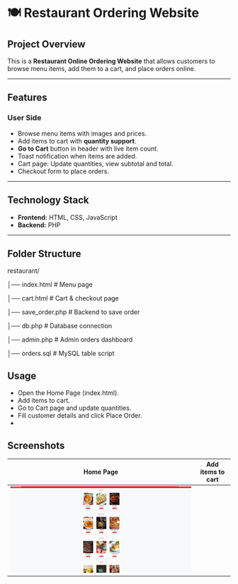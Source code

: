 # 🍽️ Restaurant Ordering Website

## Project Overview
This is a **Restaurant Online Ordering Website** that allows customers to browse menu items, add them to a cart, and place orders online. 

---

## Features

### User Side
- Browse menu items with images and prices.
- Add items to cart with **quantity support**.
- **Go to Cart** button in header with live item count.
- Toast notification when items are added.
- Cart page: Update quantities, view subtotal and total.
- Checkout form to place orders.



---

## Technology Stack
- **Frontend:** HTML, CSS, JavaScript
- **Backend:** PHP
  

---

## Folder Structure
restaurant/

│── index.html # Menu page

│── cart.html # Cart & checkout page

│── save_order.php # Backend to save order

│── db.php # Database connection

│── admin.php # Admin orders dashboard

│── orders.sql # MySQL table script

## Usage

- Open the Home Page (index.html).
- Add items to cart.
- Go to Cart page and update quantities.
- Fill customer details and click Place Order.
- 
## Screenshots
| Home Page        |  Add items to cart        |
| ---------------------------------- | ------------------------------------ |
|![Home_Page](https://github.com/janaki-217/Restaurant/blob/main/Home%20Page.png)||![Go_To_Cart](https://github.com/janaki-217/Restaurant/blob/main/Go%20to%20Cart.png)|


